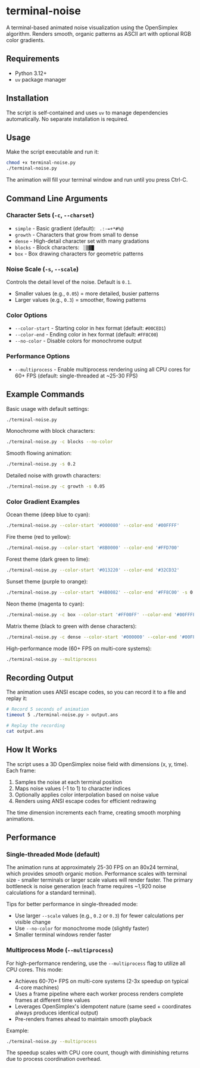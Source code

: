 # terminal-noise

A terminal-based animated noise visualization using the OpenSimplex algorithm. Renders smooth, organic patterns as ASCII art with optional RGB color gradients.

## Requirements

- Python 3.12+
- `uv` package manager

## Installation

The script is self-contained and uses `uv` to manage dependencies automatically. No separate installation is required.

## Usage

Make the script executable and run it:

```bash
chmod +x terminal-noise.py
./terminal-noise.py
```

The animation will fill your terminal window and run until you press Ctrl-C.

## Command Line Arguments

### Character Sets (`-c`, `--charset`)

- `simple` - Basic gradient (default): ` .:-=+*#%@`
- `growth` - Characters that grow from small to dense
- `dense` - High-detail character set with many gradations
- `blocks` - Block characters: ` ░▒▓█`
- `box` - Box drawing characters for geometric patterns

### Noise Scale (`-s`, `--scale`)

Controls the detail level of the noise. Default is `0.1`.

- Smaller values (e.g., `0.05`) = more detailed, busier patterns
- Larger values (e.g., `0.3`) = smoother, flowing patterns

### Color Options

- `--color-start` - Starting color in hex format (default: `#00CED1`)
- `--color-end` - Ending color in hex format (default: `#FF8C00`)
- `--no-color` - Disable colors for monochrome output

### Performance Options

- `--multiprocess` - Enable multiprocess rendering using all CPU cores for 60+ FPS (default: single-threaded at ~25-30 FPS)

## Example Commands

Basic usage with default settings:
```bash
./terminal-noise.py
```

Monochrome with block characters:
```bash
./terminal-noise.py -c blocks --no-color
```

Smooth flowing animation:
```bash
./terminal-noise.py -s 0.2
```

Detailed noise with growth characters:
```bash
./terminal-noise.py -c growth -s 0.05
```

### Color Gradient Examples

Ocean theme (deep blue to cyan):
```bash
./terminal-noise.py --color-start '#000080' --color-end '#00FFFF'
```

Fire theme (red to yellow):
```bash
./terminal-noise.py --color-start '#8B0000' --color-end '#FFD700'
```

Forest theme (dark green to lime):
```bash
./terminal-noise.py --color-start '#013220' --color-end '#32CD32'
```

Sunset theme (purple to orange):
```bash
./terminal-noise.py --color-start '#4B0082' --color-end '#FF8C00' -s 0.15
```

Neon theme (magenta to cyan):
```bash
./terminal-noise.py -c box --color-start '#FF00FF' --color-end '#00FFFF' -s 0.12
```

Matrix theme (black to green with dense characters):
```bash
./terminal-noise.py -c dense --color-start '#000000' --color-end '#00FF00' -s 0.08
```

High-performance mode (60+ FPS on multi-core systems):
```bash
./terminal-noise.py --multiprocess
```

## Recording Output

The animation uses ANSI escape codes, so you can record it to a file and replay it:

```bash
# Record 5 seconds of animation
timeout 5 ./terminal-noise.py > output.ans

# Replay the recording
cat output.ans
```

## How It Works

The script uses a 3D OpenSimplex noise field with dimensions (x, y, time). Each frame:

1. Samples the noise at each terminal position
2. Maps noise values (-1 to 1) to character indices
3. Optionally applies color interpolation based on noise value
4. Renders using ANSI escape codes for efficient redrawing

The time dimension increments each frame, creating smooth morphing animations.

## Performance

### Single-threaded Mode (default)

The animation runs at approximately 25-30 FPS on an 80x24 terminal, which provides smooth organic motion. Performance scales with terminal size - smaller terminals or larger scale values will render faster. The primary bottleneck is noise generation (each frame requires ~1,920 noise calculations for a standard terminal).

Tips for better performance in single-threaded mode:
- Use larger `--scale` values (e.g., `0.2` or `0.3`) for fewer calculations per visible change
- Use `--no-color` for monochrome mode (slightly faster)
- Smaller terminal windows render faster

### Multiprocess Mode (`--multiprocess`)

For high-performance rendering, use the `--multiprocess` flag to utilize all CPU cores. This mode:
- Achieves 60-70+ FPS on multi-core systems (2-3x speedup on typical 4-core machines)
- Uses a frame pipeline where each worker process renders complete frames at different time values
- Leverages OpenSimplex's idempotent nature (same seed + coordinates always produces identical output)
- Pre-renders frames ahead to maintain smooth playback

Example:
```bash
./terminal-noise.py --multiprocess
```

The speedup scales with CPU core count, though with diminishing returns due to process coordination overhead.

